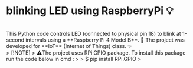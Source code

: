 # blinking LED using RaspberryPi 💡
<br/>
This Python code controls LED (connected to physical pin 18) to blink at 1-second intervals using a **Raspberry Pi 4 Model B**.   🎇  
The project was developed for **IoT** (Internet of Things) class.      ✨  
<br/>
> [!NOTE]
> ⚠️The project uses RPi.GPIO package. To install this package run the code below in cmd :
>
>    $ pip install RPi.GPIO
>
